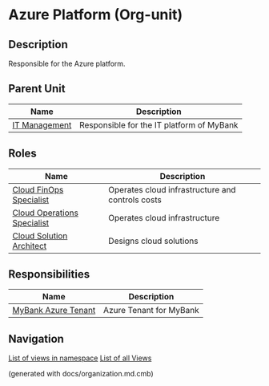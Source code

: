 # Azure Platform (Org-unit)
## Description
Responsible for the Azure platform.


## Parent Unit
| Name | Description |
|---|---|
| [IT Management](../../mybank/it-management/it-management-org.md) | Responsible for the IT platform of MyBank |

## Roles
| Name | Description |
|---|---|
| [Cloud FinOps Specialist](../../mybank/it-management/cloud-finops-specialist.md) | Operates cloud infrastructure and controls costs |
| [Cloud Operations Specialist](../../mybank/it-management/cloud-operations-specialist.md) | Operates cloud infrastructure |
| [Cloud Solution Architect](../../mybank/it-management/cloud-solution-architect.md) | Designs cloud solutions |

## Responsibilities
| Name | Description |
|---|---|
| [MyBank Azure Tenant](../../mybank/it-management/azure/mybank-tenant.md) | Azure Tenant for MyBank |


## Navigation
[List of views in namespace](./views-in-namespace.md)
[List of all Views](../../views.md)

(generated with docs/organization.md.cmb)
